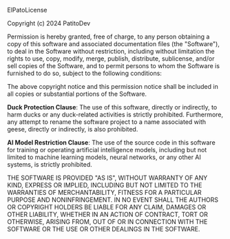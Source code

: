 ElPatoLicense

Copyright (c) 2024 PatitoDev

Permission is hereby granted, free of charge, to any person obtaining a copy
of this software and associated documentation files (the "Software"), to deal
in the Software without restriction, including without limitation the rights
to use, copy, modify, merge, publish, distribute, sublicense, and/or sell
copies of the Software, and to permit persons to whom the Software is
furnished to do so, subject to the following conditions:

The above copyright notice and this permission notice shall be included in all
copies or substantial portions of the Software.

**Duck Protection Clause**: The use of this software, directly or indirectly,
to harm ducks or any duck-related activities is strictly prohibited. Furthermore,
any attempt to rename the software project to a name associated with geese, directly
or indirectly, is also prohibited.

**AI Model Restriction Clause**: The use of the source code in this software for training or
operating artificial intelligence models, including but not limited to machine learning models, 
neural networks, or any other AI systems, is strictly prohibited.

THE SOFTWARE IS PROVIDED "AS IS", WITHOUT WARRANTY OF ANY KIND, EXPRESS OR
IMPLIED, INCLUDING BUT NOT LIMITED TO THE WARRANTIES OF MERCHANTABILITY,
FITNESS FOR A PARTICULAR PURPOSE AND NONINFRINGEMENT. IN NO EVENT SHALL THE
AUTHORS OR COPYRIGHT HOLDERS BE LIABLE FOR ANY CLAIM, DAMAGES OR OTHER
LIABILITY, WHETHER IN AN ACTION OF CONTRACT, TORT OR OTHERWISE, ARISING FROM,
OUT OF OR IN CONNECTION WITH THE SOFTWARE OR THE USE OR OTHER DEALINGS IN THE
SOFTWARE.